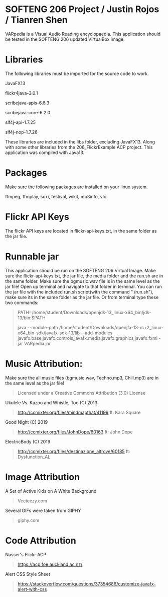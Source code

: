 # SOFTENG 206 Project / Justin Rojos / Tianren Shen
VARpedia is a Visual Audio Reading encyclopaedia.
This application should be tested in the SOFTENG 206 updated VirtualBox image.

# Libraries
The following libraries must be imported for the source code to work.

JavaFX13

flickr4java-3.0.1

scribejava-apis-6.6.3

scribejava-core-6.2.0

slf4j-api-1.7.25

slf4j-nop-1.7.26

These libraries are included in the libs folder, excluding JavaFX13. 
Along with some other libraries from the 206_FlickrExample ACP project.
This application was compiled with Java13.

# Packages
Make sure the following packages are installed on your linux system.

ffmpeg, ffmplay, soxi, festival, wikit, mp3info, vlc

# Flickr API Keys
The flickr API keys are located in flickr-api-keys.txt, in the same folder as the jar file.

# Runnable jar
This application should be run on the SOFTENG 206 Virtual Image.
Make sure the flickr-api-keys.txt, the jar file, the media folder and the run.sh are in the same folder.
Make sure the bgmusic.wav file is in the same level as the jar file!
Open up terminal and navigate to that folder in terminal.
You can run the jar file with the included run.sh script(with the command "./run.sh"), make sure its in the same folder as the jar file.
Or from terminal type these two commands:
>PATH=/home/student/Downloads/openjdk-13_linux-x64_bin/jdk-13/bin:$PATH
>
>java --module-path /home/student/Downloads/openjfx-13-rc+2_linux-x64_bin-sdk/javafx-sdk-13/lib --add-modules javafx.base,javafx.controls,javafx.media,javafx.graphics,javafx.fxml -jar VARpedia.jar

# Music Attribution:
Make sure the all music files (bgmusic.wav, Techno.mp3, Chill.mp3) are in the same level as the jar file!

>Licensed under a Creative Commons Attribution (3.0) License

Ukulele Vs. Kazoo and Whistle, Too (C) 2013
>http://ccmixter.org/files/mindmapthat/41199 ft: Kara Square

Good Night (C) 2019
>http://ccmixter.org/files/JohnDope/60163 ft: John Dope

ElectricBody (C) 2019
>http://ccmixter.org/files/destinazione_altrove/60185 ft: Dysfunction_AL

# Image Attribution

A Set of Active Kids on A White Background
>Vecteezy.com

Several GIFs were taken from GIPHY
>giphy.com

# Code Attribution

Nasser's Flickr ACP
>https://acp.foe.auckland.ac.nz/

Alert CSS Style Sheet
>https://stackoverflow.com/questions/37354686/customize-javafx-alert-with-css

